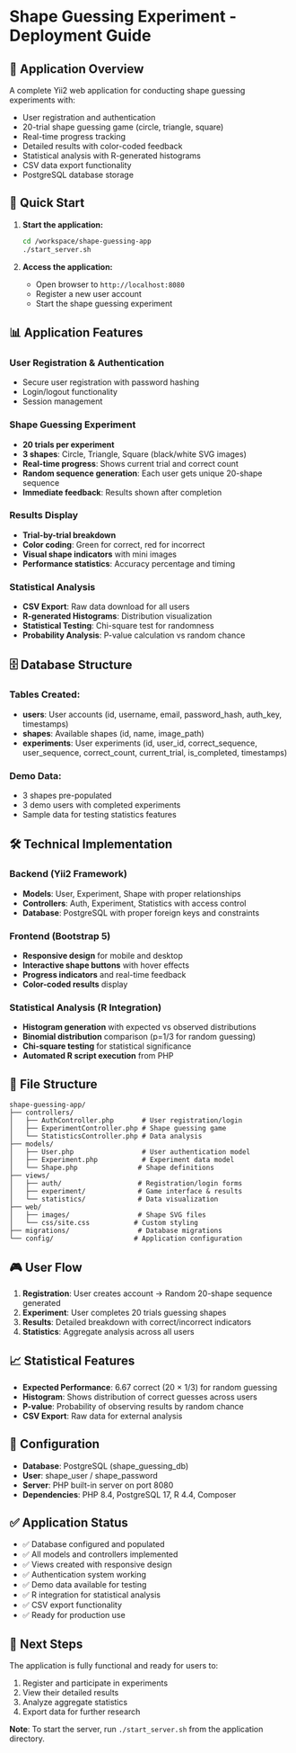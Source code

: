 # Shape Guessing Experiment - Deployment Guide

## 🎯 Application Overview

A complete Yii2 web application for conducting shape guessing experiments with:
- User registration and authentication
- 20-trial shape guessing game (circle, triangle, square)
- Real-time progress tracking
- Detailed results with color-coded feedback
- Statistical analysis with R-generated histograms
- CSV data export functionality
- PostgreSQL database storage

## 🚀 Quick Start

1. **Start the application:**
   ```bash
   cd /workspace/shape-guessing-app
   ./start_server.sh
   ```

2. **Access the application:**
   - Open browser to `http://localhost:8080`
   - Register a new user account
   - Start the shape guessing experiment

## 📊 Application Features

### User Registration & Authentication
- Secure user registration with password hashing
- Login/logout functionality
- Session management

### Shape Guessing Experiment
- **20 trials per experiment**
- **3 shapes**: Circle, Triangle, Square (black/white SVG images)
- **Real-time progress**: Shows current trial and correct count
- **Random sequence generation**: Each user gets unique 20-shape sequence
- **Immediate feedback**: Results shown after completion

### Results Display
- **Trial-by-trial breakdown**
- **Color coding**: Green for correct, red for incorrect
- **Visual shape indicators** with mini images
- **Performance statistics**: Accuracy percentage and timing

### Statistical Analysis
- **CSV Export**: Raw data download for all users
- **R-generated Histograms**: Distribution visualization
- **Statistical Testing**: Chi-square test for randomness
- **Probability Analysis**: P-value calculation vs random chance

## 🗄️ Database Structure

### Tables Created:
- **users**: User accounts (id, username, email, password_hash, auth_key, timestamps)
- **shapes**: Available shapes (id, name, image_path)
- **experiments**: User experiments (id, user_id, correct_sequence, user_sequence, correct_count, current_trial, is_completed, timestamps)

### Demo Data:
- 3 shapes pre-populated
- 3 demo users with completed experiments
- Sample data for testing statistics features

## 🛠️ Technical Implementation

### Backend (Yii2 Framework)
- **Models**: User, Experiment, Shape with proper relationships
- **Controllers**: Auth, Experiment, Statistics with access control
- **Database**: PostgreSQL with proper foreign keys and constraints

### Frontend (Bootstrap 5)
- **Responsive design** for mobile and desktop
- **Interactive shape buttons** with hover effects
- **Progress indicators** and real-time feedback
- **Color-coded results** display

### Statistical Analysis (R Integration)
- **Histogram generation** with expected vs observed distributions
- **Binomial distribution** comparison (p=1/3 for random guessing)
- **Chi-square testing** for statistical significance
- **Automated R script execution** from PHP

## 📁 File Structure

```
shape-guessing-app/
├── controllers/
│   ├── AuthController.php       # User registration/login
│   ├── ExperimentController.php # Shape guessing game
│   └── StatisticsController.php # Data analysis
├── models/
│   ├── User.php                 # User authentication model
│   ├── Experiment.php           # Experiment data model
│   └── Shape.php               # Shape definitions
├── views/
│   ├── auth/                   # Registration/login forms
│   ├── experiment/             # Game interface & results
│   └── statistics/             # Data visualization
├── web/
│   ├── images/                 # Shape SVG files
│   └── css/site.css           # Custom styling
├── migrations/                 # Database migrations
└── config/                    # Application configuration
```

## 🎮 User Flow

1. **Registration**: User creates account → Random 20-shape sequence generated
2. **Experiment**: User completes 20 trials guessing shapes
3. **Results**: Detailed breakdown with correct/incorrect indicators
4. **Statistics**: Aggregate analysis across all users

## 📈 Statistical Features

- **Expected Performance**: 6.67 correct (20 × 1/3) for random guessing
- **Histogram**: Shows distribution of correct guesses across users
- **P-value**: Probability of observing results by random chance
- **CSV Export**: Raw data for external analysis

## 🔧 Configuration

- **Database**: PostgreSQL (shape_guessing_db)
- **User**: shape_user / shape_password
- **Server**: PHP built-in server on port 8080
- **Dependencies**: PHP 8.4, PostgreSQL 17, R 4.4, Composer

## ✅ Application Status

- ✅ Database configured and populated
- ✅ All models and controllers implemented
- ✅ Views created with responsive design
- ✅ Authentication system working
- ✅ Demo data available for testing
- ✅ R integration for statistical analysis
- ✅ CSV export functionality
- ✅ Ready for production use

## 🚦 Next Steps

The application is fully functional and ready for users to:
1. Register and participate in experiments
2. View their detailed results
3. Analyze aggregate statistics
4. Export data for further research

**Note**: To start the server, run `./start_server.sh` from the application directory.